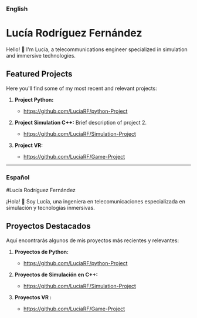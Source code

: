 
### English

# Lucía Rodríguez Fernández

Hello! 👋 I'm Lucía, a telecommunications engineer specialized in simulation and immersive technologies.

## Featured Projects

Here you'll find some of my most recent and relevant projects:

1. **Project Python:** 
   - https://github.com/LuciaRF/python-Project

2. **Project Simulation C++:** Brief description of project 2.
   - https://github.com/LuciaRF/Simulation-Project

3. **Project VR:**
   - https://github.com/LuciaRF/Game-Project

---

### Español

#Lucía Rodríguez Fernández

¡Hola! 👋 Soy Lucía, una ingeniera en telecomunicaciones especializada en simulación y tecnologías inmersivas.

## Proyectos Destacados

Aquí encontrarás algunos de mis proyectos más recientes y relevantes:

1. **Proyectos de Python:** 
   - https://github.com/LuciaRF/python-Project

2. **Proyectos de Simulación en C++:**
   - https://github.com/LuciaRF/Simulation-Project

3. **Proyectos VR :**
   - https://github.com/LuciaRF/Game-Project
